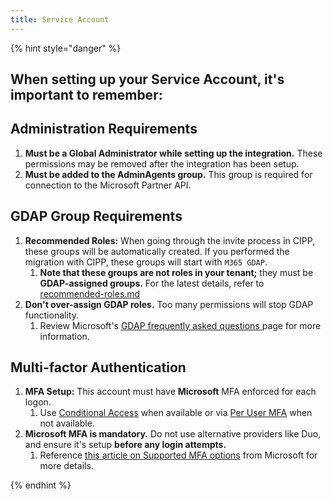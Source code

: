 ```yaml
---
title: Service Account
---
```


{% hint style="danger" %}
## When setting up your Service Account, it's important to remember:



## Administration Requirements

1. **Must be a Global Administrator while setting up the integration.** These permissions may be removed after the integration has been setup.
2. **Must be added to the AdminAgents group.** This group is required for connection to the Microsoft Partner API.



## GDAP Group Requirements

1. **Recommended Roles:** When going through the invite process in CIPP, these groups will be automatically created. If you performed the migration with CIPP, these groups will start with `M365 GDAP`.&#x20;
   1. **Note that these groups are not roles in your tenant;** they must be **GDAP-assigned groups.** For the latest details, refer to [recommended-roles.md](../../setup/gdap/recommended-roles.md "mention")
2. **Don't over-assign GDAP roles.** Too many permissions will stop GDAP functionality.
   1. Review Microsoft's [GDAP frequently asked questions ](https://learn.microsoft.com/en-us/partner-center/gdap-faq)page for more information.



## Multi-factor Authentication

1. **MFA Setup:** This account must have **Microsoft** MFA enforced for each logon.
   1. Use  [Conditional Access](../../setup/installation/conditionalaccess.md) when available or via [Per User MFA](https://account.activedirectory.windowsazure.com/UserManagement/MultifactorVerification.aspx) when not available.
2. **Microsoft MFA is mandatory.** Do not use alternative providers like Duo, and ensure it's setup **before any login attempts.**&#x20;
   1. Reference  [this article on Supported MFA options](https://learn.microsoft.com/en-us/partner-center/security/partner-security-requirements-mandating-mfa#supported-mfa-options) from Microsoft for more details.


{% endhint %}
